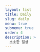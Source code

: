 ```yaml
---
layout: list
title: Daily
slug: daily
menu: true
submenu: true
order: 4
description: >
  소소한 일상
---
```

